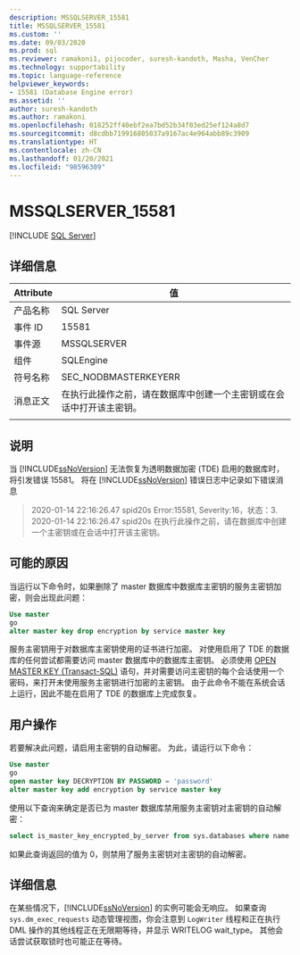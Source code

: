 ```yaml
---
description: MSSQLSERVER_15581
title: MSSQLSERVER_15581
ms.custom: ''
ms.date: 09/03/2020
ms.prod: sql
ms.reviewer: ramakoni1, pijocoder, suresh-kandoth, Masha, VenCher
ms.technology: supportability
ms.topic: language-reference
helpviewer_keywords:
- 15581 (Database Engine error)
ms.assetid: ''
author: suresh-kandoth
ms.author: ramakoni
ms.openlocfilehash: 018252ff40ebf2ea7bd52b34f03ed25ef124a8d7
ms.sourcegitcommit: d8cdbb719916805037a9167ac4e964abb89c3909
ms.translationtype: HT
ms.contentlocale: zh-CN
ms.lasthandoff: 01/20/2021
ms.locfileid: "98596309"
---
```

# <a name="mssqlserver_15581"></a>MSSQLSERVER_15581
 [!INCLUDE [SQL Server](../../includes/applies-to-version/sqlserver.md)]

## <a name="details"></a>详细信息

|Attribute|值|
|---|---|
|产品名称|SQL Server|
|事件 ID|15581|
|事件源|MSSQLSERVER|
|组件|SQLEngine|
|符号名称|SEC_NODBMASTERKEYERR|
|消息正文|在执行此操作之前，请在数据库中创建一个主密钥或在会话中打开该主密钥。|
||

## <a name="explanation"></a>说明

当 [!INCLUDE[ssNoVersion](../../includes/ssnoversion-md.md)] 无法恢复为透明数据加密 (TDE) 启用的数据库时，将引发错误 15581。 将在 [!INCLUDE[ssNoVersion](../../includes/ssnoversion-md.md)] 错误日志中记录如下错误消息

> 2020-01-14 22:16:26.47 spid20s Error:15581, Severity:16，状态：3.  
2020-01-14 22:16:26.47 spid20s 在执行此操作之前，请在数据库中创建一个主密钥或在会话中打开该主密钥。

## <a name="possible-cause"></a>可能的原因

当运行以下命令时，如果删除了 master 数据库中数据库主密钥的服务主密钥加密，则会出现此问题：

```sql
Use master
go
alter master key drop encryption by service master key
```

服务主密钥用于对数据库主密钥使用的证书进行加密。 对使用启用了 TDE 的数据库的任何尝试都需要访问 master 数据库中的数据库主密钥。 必须使用 [OPEN MASTER KEY (Transact-SQL)](../../t-sql/statements/open-master-key-transact-sql.md) 语句，并对需要访问主密钥的每个会话使用一个密码，来打开未使用服务主密钥进行加密的主密钥。 由于此命令不能在系统会话上运行，因此不能在启用了 TDE 的数据库上完成恢复。

## <a name="user-action"></a>用户操作

若要解决此问题，请启用主密钥的自动解密。 为此，请运行以下命令：

```sql
Use master
go
open master key DECRYPTION BY PASSWORD = 'password'
alter master key add encryption by service master key
```

使用以下查询来确定是否已为 master 数据库禁用服务主密钥对主密钥的自动解密：

```sql
select is_master_key_encrypted_by_server from sys.databases where name = 'master'
```

如果此查询返回的值为 0，则禁用了服务主密钥对主密钥的自动解密。

## <a name="more-information"></a>详细信息

在某些情况下，[!INCLUDE[ssNoVersion](../../includes/ssnoversion-md.md)] 的实例可能会无响应。 如果查询 `sys.dm_exec_requests` 动态管理视图，你会注意到 `LogWriter` 线程和正在执行 DML 操作的其他线程正在无限期等待，并显示 WRITELOG wait_type。 其他会话尝试获取锁时也可能正在等待。